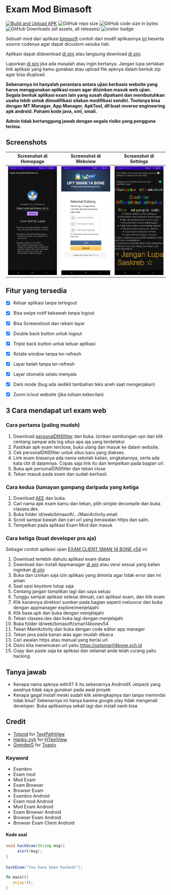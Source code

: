 # Exam Mod Bimasoft
[![Build and Upload APK](https://github.com/0x617375/Exam-Mod/actions/workflows/build.yml/badge.svg)](https://github.com/0x617375/Exam-Mod/actions/workflows/build.yml)
![GitHub repo size](https://img.shields.io/github/repo-size/0x617375/Exam-Mod)
![GitHub code size in bytes](https://img.shields.io/github/languages/code-size/0x617375/Exam-Mod)
![GitHub Downloads (all assets, all releases)](https://img.shields.io/github/downloads/0x617375/Exam-Mod/total)
![visitor badge](https://vbr.nathanchung.dev/badge?page_id=0x617375_Exam-Mod&lcolor=a4133c&color=555555&style=plastic&logo=Github)

Sebuah mod dari aplikasi [bimasoft](https://play.google.com/store/apps/developer?id=Bimasoft+Total+Solution) contoh dari modif aplikasinya [ini](https://play.google.com/store/apps/details?id=id.web.bimasoft.sman14bonev54) beserta source codenya agar dapat dicustom sesuka hati.

Aplikasi dapat didownload [di sini](https://github.com/0x617375/Exam-Mod/releases) atau langsung download [di sini](https://github.com/0x617375/Exam-Mod/releases/download/v1.0/exammod-v1.0.apk).

Laporkan [di sini](https://github.com/0x617375/Exam-Mod/issues/new/choose) jika ada masalah atau ingin bertanya. Jangan lupa sertakan link aplikasi yang kamu gunakan atau upload file apknya dalam bentuk zip agar bisa diupload.

**Sebenarnya ini hanyalah perantara antara ujian berbasis website yang harus menggunakan aplikasi exam agar diizinkan masuk web ujian. Segala bentuk aplikasi exam lain yang susah dipahami dan membutuhkan usaha lebih untuk dimodifikasi silakan modifikasi sendiri. Toolsnya bisa dengan MT Manager, App Manager, ApkTool, dll buat reverse engineering apk android. Pahami kode java, xml, smali.**

**Admin tidak bertanggung jawab dengan segala risiko yang pengguna terima**.


## Screenshots
|            Screenshot di Homepage             |            Screenshot di Webview            |            Screenshot di Settings             |
| --------------------------------------------- | ------------------------------------------- | --------------------------------------------- |
| ![Screenshot di Homepage](img/1.Homepage.jpg) | ![Screenshot di Webview](img/2.Webview.jpg) | ![Screenshot di Settings](img/3.Settings.jpg) |


## Fitur yang tersedia
- [x] Keluar aplikasi tanpa terlogout
- [x] Bisa swipe notif kebawah tanpa logout
- [x] Bisa Screenshoot dan rekam layar
- [x] Double back button untuk logout
- [x] Triple back button untuk keluar aplikasi
- [x] Rotate window tanpa ter-refresh
- [x] Layar belah tanpa ter-refresh
- [x] Layar otomatis selalu menyala
- [x] Dark mode (bug ada sedikit tambahan teks aneh saat mengerjakan)
- [x] Zoom in/out website (jika tulisan kekecilan)


## 3 Cara mendapat url exam web

### Cara pertama (paling mudah)
1. Download [personalDNSfilter](https://play.google.com/store/apps/details?id=dnsfilter.android) dan buka. Izinkan sambungan vpn dan klik centang sampai ada log situs apa aja yang terdeteksi
2. Pastikan apk exam terclose, buka ulang dan masuk ke dalam website.
3. Cek personalDNSfilter untuk situs baru yang diakses. 
4. Link exam biasanya ada nama sekolah kalian, singkatannya, serta ada kata cbt di dalamnya. Copas saja link itu dan tempelkan pada bagian url.
5. Buka apk personalDNSfilter dan tekan close
6. Tekan masuk pada exam dan sudah berhasil.

### Cara kedua (lumayan gampang daripada yang ketiga
1. Download [AEE](https://github.com/apk-editor/APK-Explorer-Editor/releases/download/v0.29/app-full-release.apk) dan buka.
2. Cari nama apk exam kamu dan tekan, pilih simple decompile dan buka classes.dex.
3. Buka folder id/web/bimasoft/.../MainActivity.smali
4. Scroll sampai bawah dan cari url yang berawalan https dan salin.
5. Tempelkan pada aplikasi Exam Mod dan masuk

### Cara ketiga (buat developer pro aja)
Sebagai contoh aplikasi ujian [EXAM CLIENT SMAN 14 BONE v54](https://play.google.com/store/apps/details?id=id.web.bimasoft.sman14bonev54) ini

1. Download terlebih dahulu aplikasi exam diatas
2. Download dan install Appmanager [di sini](https://github.com/MuntashirAkon/AppManager/releases/download/v4.0.0-beta02/AppManager_v4.0.0-beta02.apk) atau versi sesuai yang kalian inginkan [di sini](https://github.com/MuntashirAkon/AppManager/releases)
3. Buka dan izinkan saja izin aplikasi yang diminta agar tidak error dan ini aman
4. Saat opsi keystore tutup saja
5. Centang jangan tampilkan lagi dan saya setuju
6. Tunggu sampai aplikasi selesai dimuat, cari aplikasi exam, dan klik exam
7. Klik kanannya direktori sumber pada bagian seperti meluncur dan buka dengan appmanager explore/menjelajahi
8. Klik base.apk dan buka dengan menjelajahi
9. Tekan classes.dex dan buka lagi dengan menjelajahi
10. Buka folder id/web/bimasoft/sman14bonev54
11. Tekan MainActivity dan buka dengan code editor app manager 
12. Tekan java pada kanan atas agar mudah dibaca
13. Cari awalan https atau manual yang berisi url
14. Disini kita menemukan url yaitu https://uptsman14bone.sch.id
15. Copy dan paste saja ke aplikasi dan selamat anda telah curang yaitu hacking


## Tanya jawab
- Kenapa nama apknya withX? X itu sebenarnya AndroidX Jetpack yang awalnya tidak saya gunakan pada awal proyek
- Kenapa gagal install meski sudah klik selengkapnya dan tanpa memindai tidak bisa? Sebenarnya ini hanya karena google play tidak mengenali developer. Buka aplikasinya sekali lagi dan install nanti bisa


## Credit 
- [Totond](https://github.com/totond) for [TextPathView](https://github.com/totond/TextPathView)
- [Hanks-zyh](https://github.com/hanks-zyh) for [HTextView](https://github.com/hanks-zyh/HTextView)
- [GrenderG](https://github.com/GrenderG) for [Toasty](https://github.com/GrenderG/Toasty)


### Keyword
- Exambro
- Exam mod 
- Mod Exam
- Exam Browser
- Browser Exam
- Exambro Android
- Exam mod Android
- Mod Exam Android
- Exam Browser Android
- Browser Exam Android
- Browser Exam Client Android


#### Kode asal
```java
void hackExam(String msg){
     alert(msg);
}

hackExam("You have been hacked!");
```
```rust
fn main(){
   anjay!();
}
```

